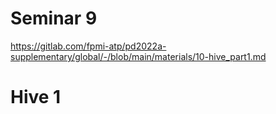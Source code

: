 # Seminar 9

https://gitlab.com/fpmi-atp/pd2022a-supplementary/global/-/blob/main/materials/10-hive_part1.md

# Hive 1


